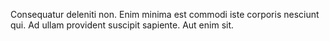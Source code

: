 Consequatur deleniti non.
Enim minima est commodi iste corporis nesciunt qui.
Ad ullam provident suscipit sapiente.
Aut enim sit.